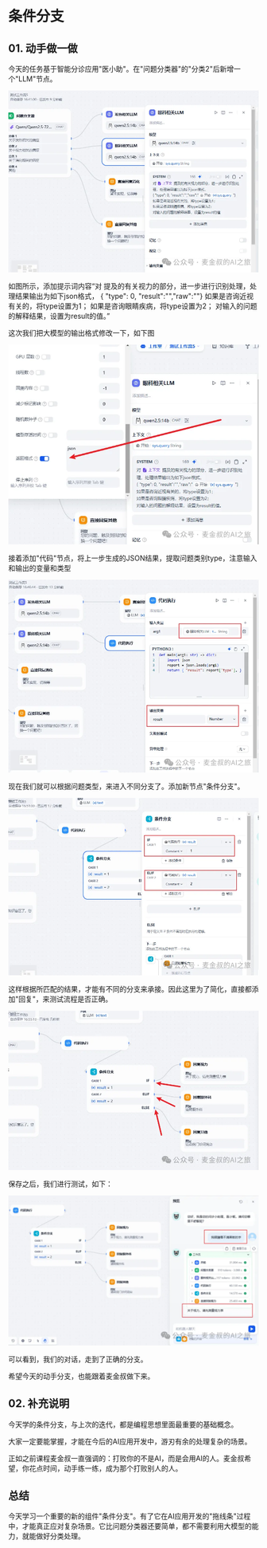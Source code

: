 # 条件分支

## **01.** 动手做一做

今天的任务基于智能分诊应用"医小助"。在"问题分类器"的"分类2"后新增一个"LLM"节点。

![图片](_assets/90c5575b8bc0f8f71c4cc5b0c836384c_MD5.webp)

如图所示，添加提示词内容“对
提及的有关视力的部分，进一步进行识别处理，处理结果输出为如下json格式，
{ "type": 0, "result":"","raw":""}
如果是咨询近视有关的，将type设置为1；
如果是咨询眼睛疾病，将type设置为2；
对输入的问题的解释结果，设置为result的值。”

这次我们把大模型的输出格式修改一下，如下图

![图片](_assets/b504321114071b2297760565137f0e13_MD5.webp)

接着添加"代码"节点，将上一步生成的JSON结果，提取问题类别type，注意输入和输出的变量和类型

![图片](_assets/04e666e3fe1e7d6351c380acd9f11d91_MD5.webp)

现在我们就可以根据问题类型，来进入不同分支了。添加新节点"条件分支"。

![图片](_assets/9734459d6a75fccbf377d07282acb2cc_MD5.webp)

这样根据所匹配的结果，才能有不同的分支来承接。因此这里为了简化，直接都添加"回复"，来测试流程是否正确。

![图片](_assets/e7b72a66e5c3e7e3475964b8c6f7e5ef_MD5.webp)

保存之后，我们进行测试，如下：

![图片](_assets/2064a33185e37fee0482fbdb913485df_MD5.webp)

可以看到，我们的对话，走到了正确的分支。

希望今天的动手分支，也能跟着麦金叔做下来。

## **02.** 补充说明

今天学的条件分支，与上次的迭代，都是编程思想里面最重要的基础概念。

 大家一定要能掌握，才能在今后的AI应用开发中，游刃有余的处理复杂的场景。

正如之前课程麦金叔一直强调的：打败你的不是AI，而是会用AI的人。麦金叔希望，你花点时间，动手练一练，成为那个打败别人的人。

## **总结**

今天学习一个重要的新的组件"条件分支"。有了它在AI应用开发的"拖线条"过程中，才能真正应对复杂场景。它比问题分类器还要简单，都不需要利用大模型的能力，就能做好分类处理。